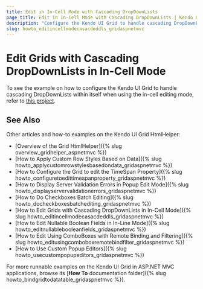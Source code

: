 ```yaml
---
title: Edit in In-Cell Mode with Cascading DropDownLists
page_title: Edit in In-Cell Mode with Cascading DropDownLists | Kendo UI Grid HtmlHelper
description: "Configure the Kendo UI Grid to handle cascading DropDownLists within the Grid when using the in-cell editing mode."
slug: howto_editincellmodecasacdeddls_gridaspnetmvc
---
```


# Edit Grids with Cascading DropDownLists in In-Cell Mode

To see the example on how to configure the Kendo UI Grid to handle cascading DropDownLists within itself when using the in-cell editing mode, refer to [this project](https://github.com/telerik/ui-for-aspnet-mvc-examples/tree/master/grid/grid-incell-editing-with-cascading-dropdownlist).

## See Also

Other articles and how-to examples on the Kendo UI Grid HtmlHelper:

* [Overview of the Grid HtmlHelper]({% slug overview_gridhelper_aspnetmvc %})
* [How to Apply Custom Row Styles Based on Data]({% slug howto_applycustomrowstylesbasedondata_gridaspnetmvc %})
* [How to Configure the Grid to edit the TimeSpan Property]({% slug howto_configuretoedittimespanproperty_gridaspnetmvc %})
* [How to Display Server Validation Errors in Popup Edit Mode]({% slug howto_displayservervalidationerrors_gridaspnetmvc %})
* [How to Do Checkboxes Batch Editing]({% slug howto_docheckboxesbatchediting_gridaspnetmvc %})
* [How to Edit Grids with Cascading DropDownLists in In-Cell Mode]({% slug howto_editincellmodecasacdeddls_gridaspnetmvc %})
* [How to Edit Nullable Boolean Fields in In-Line Mode]({% slug howto_editnullablebooleanfields_gridaspnetmvc %})
* [How to Edit Using ComboBoxes with Remote Binding and Filtering]({% slug howto_editusingcomboboxremotebindfilter_gridaspnetmvc %})
* [How to Use Custom Popup Editors]({% slug howto_usecustompopupeditors_gridaspnetmvc %})

For more runnable examples on the Kendo UI Grid in ASP.NET MVC applications, browse its [**How To** documentation folder]({% slug howto_bindgridtodatatable_gridaspnetmvc %}).
